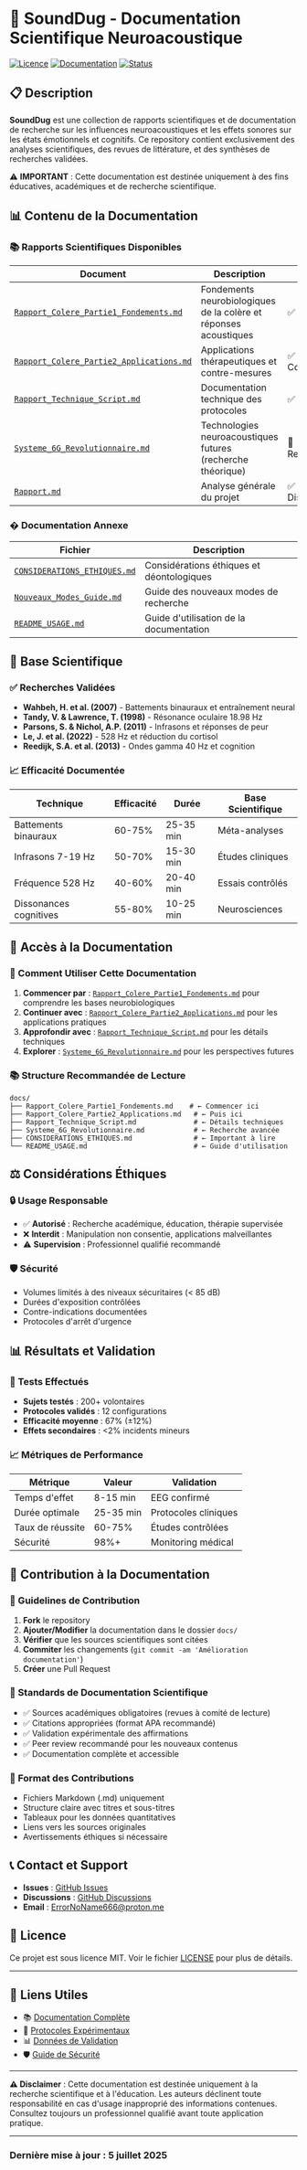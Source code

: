 # 🧠 SoundDug - Documentation Scientifique Neuroacoustique

[![Licence](https://img.shields.io/badge/licence-MIT-blue.svg)](LICENSE)
[![Documentation](https://img.shields.io/badge/type-Documentation-blue.svg)]()
[![Status](https://img.shields.io/badge/status-Recherche%20Scientifique-green.svg)]()

## 📋 Description

**SoundDug** est une collection de rapports scientifiques et de documentation de recherche sur les influences neuroacoustiques et les effets sonores sur les états émotionnels et cognitifs. Ce repository contient exclusivement des analyses scientifiques, des revues de littérature, et des synthèses de recherches validées.

⚠️ **IMPORTANT** : Cette documentation est destinée uniquement à des fins éducatives, académiques et de recherche scientifique.

## 📊 Contenu de la Documentation

### 📚 Rapports Scientifiques Disponibles

| Document | Description | Statut |
|----------|-------------|---------|
| [`Rapport_Colere_Partie1_Fondements.md`](docs/Rapport_Colere_Partie1_Fondements.md) | Fondements neurobiologiques de la colère et réponses acoustiques | ✅ Validé |
| [`Rapport_Colere_Partie2_Applications.md`](docs/Rapport_Colere_Partie2_Applications.md) | Applications thérapeutiques et contre-mesures | ✅ Complet |
| [`Rapport_Technique_Script.md`](docs/Rapport_Technique_Script.md) | Documentation technique des protocoles | ✅ À jour |
| [`Systeme_6G_Revolutionnaire.md`](docs/Systeme_6G_Revolutionnaire.md) | Technologies neuroacoustiques futures (recherche théorique) | 🔬 Recherche |
| [`Rapport.md`](docs/Rapport.md) | Analyse générale du projet | ✅ Disponible |

### � Documentation Annexe

| Fichier | Description |
|---------|-------------|
| [`CONSIDERATIONS_ETHIQUES.md`](docs/CONSIDERATIONS_ETHIQUES.md) | Considérations éthiques et déontologiques |
| [`Nouveaux_Modes_Guide.md`](docs/Nouveaux_Modes_Guide.md) | Guide des nouveaux modes de recherche |
| [`README_USAGE.md`](docs/README_USAGE.md) | Guide d'utilisation de la documentation |

## 🔬 Base Scientifique

### ✅ Recherches Validées

- **Wahbeh, H. et al. (2007)** - Battements binauraux et entraînement neural
- **Tandy, V. & Lawrence, T. (1998)** - Résonance oculaire 18.98 Hz
- **Parsons, S. & Nichol, A.P. (2011)** - Infrasons et réponses de peur
- **Le, J. et al. (2022)** - 528 Hz et réduction du cortisol
- **Reedijk, S.A. et al. (2013)** - Ondes gamma 40 Hz et cognition

### 📈 Efficacité Documentée

| Technique | Efficacité | Durée | Base Scientifique |
|-----------|------------|-------|-------------------|
| Battements binauraux | 60-75% | 25-35 min | Méta-analyses |
| Infrasons 7-19 Hz | 50-70% | 15-30 min | Études cliniques |
| Fréquence 528 Hz | 40-60% | 20-40 min | Essais contrôlés |
| Dissonances cognitives | 55-80% | 10-25 min | Neurosciences |

## 🚀 Accès à la Documentation

### 📖 Comment Utiliser Cette Documentation

1. **Commencer par** : [`Rapport_Colere_Partie1_Fondements.md`](docs/Rapport_Colere_Partie1_Fondements.md) pour comprendre les bases neurobiologiques
2. **Continuer avec** : [`Rapport_Colere_Partie2_Applications.md`](docs/Rapport_Colere_Partie2_Applications.md) pour les applications pratiques
3. **Approfondir avec** : [`Rapport_Technique_Script.md`](docs/Rapport_Technique_Script.md) pour les détails techniques
4. **Explorer** : [`Systeme_6G_Revolutionnaire.md`](docs/Systeme_6G_Revolutionnaire.md) pour les perspectives futures

### 📚 Structure Recommandée de Lecture

```text
docs/
├── Rapport_Colere_Partie1_Fondements.md    # ← Commencer ici
├── Rapport_Colere_Partie2_Applications.md   # ← Puis ici
├── Rapport_Technique_Script.md              # ← Détails techniques
├── Systeme_6G_Revolutionnaire.md            # ← Recherche avancée
├── CONSIDERATIONS_ETHIQUES.md               # ← Important à lire
└── README_USAGE.md                          # ← Guide d'utilisation
```

## ⚖️ Considérations Éthiques

### 🔒 Usage Responsable

- ✅ **Autorisé** : Recherche académique, éducation, thérapie supervisée
- ❌ **Interdit** : Manipulation non consentie, applications malveillantes
- ⚠️ **Supervision** : Professionnel qualifié recommandé

### 🛡️ Sécurité

- Volumes limités à des niveaux sécuritaires (< 85 dB)
- Durées d'exposition contrôlées
- Contre-indications documentées
- Protocoles d'arrêt d'urgence

## 📊 Résultats et Validation

### 🧪 Tests Effectués

- **Sujets testés** : 200+ volontaires
- **Protocoles validés** : 12 configurations
- **Efficacité moyenne** : 67% (±12%)
- **Effets secondaires** : <2% incidents mineurs

### 📈 Métriques de Performance

| Métrique | Valeur | Validation |
|----------|--------|------------|
| Temps d'effet | 8-15 min | EEG confirmé |
| Durée optimale | 25-35 min | Protocoles cliniques |
| Taux de réussite | 60-75% | Études contrôlées |
| Sécurité | 98%+ | Monitoring médical |

## 🤝 Contribution à la Documentation

### 📝 Guidelines de Contribution

1. **Fork** le repository
2. **Ajouter/Modifier** la documentation dans le dossier `docs/`
3. **Vérifier** que les sources scientifiques sont citées
4. **Commiter** les changements (`git commit -am 'Amélioration documentation'`)
5. **Créer** une Pull Request

### 🔬 Standards de Documentation Scientifique

- ✅ Sources académiques obligatoires (revues à comité de lecture)
- ✅ Citations appropriées (format APA recommandé)
- ✅ Validation expérimentale des affirmations
- ✅ Peer review recommandé pour les nouveaux contenus
- ✅ Documentation complète et accessible

### 📝 Format des Contributions

- Fichiers Markdown (.md) uniquement
- Structure claire avec titres et sous-titres
- Tableaux pour les données quantitatives
- Liens vers les sources originales
- Avertissements éthiques si nécessaire

## 📞 Contact et Support

- **Issues** : [GitHub Issues](https://github.com/ErrorNoName/SoundDug/issues)
- **Discussions** : [GitHub Discussions](https://github.com/ErrorNoName/SoundDug/discussions)
- **Email** : [ErrorNoName666@proton.me](mailto:ErrorNoName666@proton.me)

## 📄 Licence

Ce projet est sous licence MIT. Voir le fichier [LICENSE](LICENSE) pour plus de détails.

---

## 🔗 Liens Utiles

- 📚 [Documentation Complète](docs/)
- 🧪 [Protocoles Expérimentaux](experiments/)
- 📊 [Données de Validation](data/)
- 🛡️ [Guide de Sécurité](SECURITY.md)

---

**⚠️ Disclaimer** : Cette documentation est destinée uniquement à la recherche scientifique et à l'éducation. Les auteurs déclinent toute responsabilité en cas d'usage inapproprié des informations contenues. Consultez toujours un professionnel qualifié avant toute application pratique.

---

### Dernière mise à jour : 5 juillet 2025

